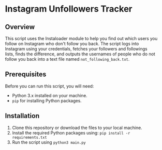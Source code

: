 # Instagram Unfollowers Tracker

## Overview
This script uses the Instaloader module to help you find out which users you follow on Instagram who don't follow you back. The script logs into Instagram using your credentials, fetches your followers and followings lists, finds the difference, and outputs the usernames of people who do not follow you back into a text file named `not_following_back.txt`.

## Prerequisites
Before you can run this script, you will need:
- Python 3.x installed on your machine.
- `pip` for installing Python packages.

## Installation
1. Clone this repository or download the files to your local machine.
2. Install the required Python packages using: ```pip install -r requirements.txt```
3. Run the script using ```python3 main.py```